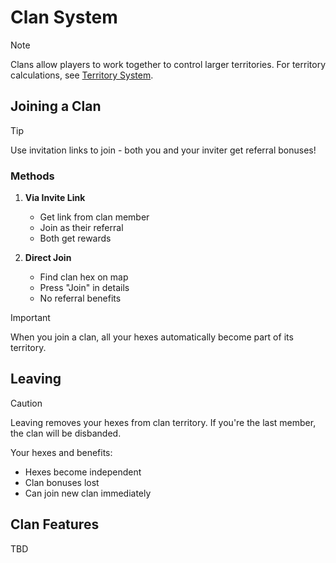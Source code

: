# Clan System

> [!NOTE]
> Clans allow players to work together to control larger territories. For territory calculations, see [Territory System](territory-system.md#clan-territory-layer).

## Joining a Clan

> [!TIP]
> Use invitation links to join - both you and your inviter get referral bonuses!

### Methods
1. **Via Invite Link**
   - Get link from clan member
   - Join as their referral
   - Both get rewards

2. **Direct Join**
   - Find clan hex on map
   - Press "Join" in details
   - No referral benefits

> [!IMPORTANT]
> When you join a clan, all your hexes automatically become part of its territory.

## Leaving

> [!CAUTION]
> Leaving removes your hexes from clan territory. If you're the last member, the clan will be disbanded.

Your hexes and benefits:
- Hexes become independent
- Clan bonuses lost
- Can join new clan immediately

## Clan Features
TBD

